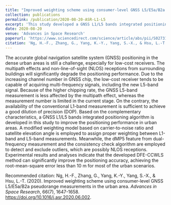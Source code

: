 ```yaml
---
title: "Improved weighting scheme using consumer-level GNSS L5/E5a/B2a pseudorange measurements in the urban area"
collection: publications
permalink: /publication/2020-08-20-ASR-L1-L5
excerpt: 'This study developed a GNSS L1/L5 bands integrated positioning algorithm to improve the positioning performance in urban areas'
date: 2020-08-20
venue: 'Advances in Space Research'
paperurl: 'https://www.sciencedirect.com/science/article/abs/pii/S027311772030404X?via%3Dihub'
citation: 'Ng, H.-F., Zhang, G., Yang, K.-Y., Yang, S.-X., & Hsu, L.-T. (2020). Improved weighting scheme using consumer-level GNSS L5/E5a/B2a pseudorange measurements in the urban area. <i>Advances in Space Research</i>, 66(7), 1647-1658. https://doi.org/10.1016/j.asr.2020.06.002.'
---
```

The accurate global navigation satellite system (GNSS) positioning in the dense urban areas is still a challenge, especially for low-cost receivers. The multipath effects and non-line-of-sight (NLOS) receptions from surrounding buildings will significantly degrade the positioning performance. Due to the increasing channel number in GNSS chip, the low-cost receiver tends to be capable of acquiring multi-frequency signals, including the new L5-band signal. Because of the higher chipping rate, the GNSS L5-band measurement is less affected by the multipath effect, whereas the measurement number is limited in the current stage. On the contrary, the availability of the conventional L1-band measurement is sufficient to achieve a good dilution of precision (DOP). Based on the complementary characteristics, a GNSS L1/L5 bands integrated positioning algorithm is developed in this study to improve the positioning performance in urban areas. A modified weighting model based on carrier-to-noise ratio and satellite elevation angle is employed to assign proper weighting between L1-band and L5-band measurements. Meanwhile, the dMP5 feature from dual-frequency measurement and the consistency check algorithm are employed to detect and exclude outliers, which are possibly NLOS receptions. Experimental results and analyses indicate that the developed DFE-CCWLS method can significantly improve the positioning accuracy, achieving the root-mean-square error less than 10 m for most of the urban scenarios.

<!-- [Download paper here](http://academicpages.github.io/files/paper1.pdf) -->

Recommended citation: Ng, H.-F., Zhang, G., Yang, K.-Y., Yang, S.-X., & Hsu, L.-T. (2020). Improved weighting scheme using consumer-level GNSS L5/E5a/B2a pseudorange measurements in the urban area. <i>Advances in Space Research</i>, 66(7), 1647-1658. <https://doi.org/10.1016/j.asr.2020.06.002>.